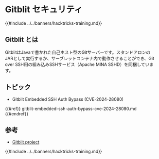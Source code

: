 # Gitblit セキュリティ

{{#include ../../banners/hacktricks-training.md}}

## Gitblit とは

GitblitはJavaで書かれた自己ホスト型のGitサーバーです。スタンドアロンのJARとして実行するか、サーブレットコンテナ内で動作させることができ、Git over SSH用の組み込みSSHサービス（Apache MINA SSHD）を同梱しています。

## トピック

- Gitblit Embedded SSH Auth Bypass (CVE-2024-28080)

{{#ref}}
gitblit-embedded-ssh-auth-bypass-cve-2024-28080.md
{{#endref}}

## 参考

- [Gitblit project](https://gitblit.com/)

{{#include ../../banners/hacktricks-training.md}}
